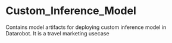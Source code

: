 # Custom_Inference_Model
Contains model artifacts for deploying custom inference model in Datarobot. It is a travel marketing usecase
